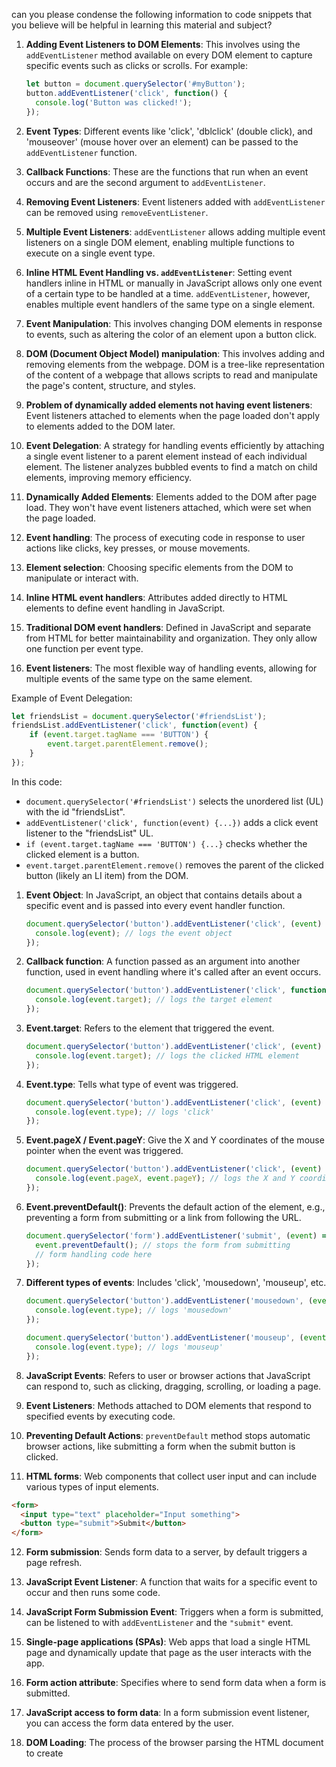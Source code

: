 can you please condense the following information to code snippets that you believe will be helpful in learning this material and subject? 

1. **Adding Event Listeners to DOM Elements**: This involves using the `addEventListener` method available on every DOM element to capture specific events such as clicks or scrolls. For example:
    ```javascript
    let button = document.querySelector('#myButton');
    button.addEventListener('click', function() {
      console.log('Button was clicked!');
    });
    ```

2. **Event Types**: Different events like 'click', 'dblclick' (double click), and 'mouseover' (mouse hover over an element) can be passed to the `addEventListener` function.

3. **Callback Functions**: These are the functions that run when an event occurs and are the second argument to `addEventListener`.

4. **Removing Event Listeners**: Event listeners added with `addEventListener` can be removed using `removeEventListener`.

5. **Multiple Event Listeners**: `addEventListener` allows adding multiple event listeners on a single DOM element, enabling multiple functions to execute on a single event type.

6. **Inline HTML Event Handling vs. `addEventListener`**: Setting event handlers inline in HTML or manually in JavaScript allows only one event of a certain type to be handled at a time. `addEventListener`, however, enables multiple event handlers of the same type on a single element.

7. **Event Manipulation**: This involves changing DOM elements in response to events, such as altering the color of an element upon a button click.

8. **DOM (Document Object Model) manipulation**: This involves adding and removing elements from the webpage. DOM is a tree-like representation of the content of a webpage that allows scripts to read and manipulate the page's content, structure, and styles.

9. **Problem of dynamically added elements not having event listeners**: Event listeners attached to elements when the page loaded don't apply to elements added to the DOM later.

10. **Event Delegation**: A strategy for handling events efficiently by attaching a single event listener to a parent element instead of each individual element. The listener analyzes bubbled events to find a match on child elements, improving memory efficiency.

11. **Dynamically Added Elements**: Elements added to the DOM after page load. They won't have event listeners attached, which were set when the page loaded.

12. **Event handling**: The process of executing code in response to user actions like clicks, key presses, or mouse movements.

13. **Element selection**: Choosing specific elements from the DOM to manipulate or interact with.

14. **Inline HTML event handlers**: Attributes added directly to HTML elements to define event handling in JavaScript.

15. **Traditional DOM event handlers**: Defined in JavaScript and separate from HTML for better maintainability and organization. They only allow one function per event type.

16. **Event listeners**: The most flexible way of handling events, allowing for multiple events of the same type on the same element. 

Example of Event Delegation:

```javascript
let friendsList = document.querySelector('#friendsList');
friendsList.addEventListener('click', function(event) {
    if (event.target.tagName === 'BUTTON') {
        event.target.parentElement.remove();
    }
});
```

In this code:

- `document.querySelector('#friendsList')` selects the unordered list (UL) with the id "friendsList".
- `addEventListener('click', function(event) {...})` adds a click event listener to the "friendsList" UL.
- `if (event.target.tagName === 'BUTTON') {...}` checks whether the clicked element is a button.
- `event.target.parentElement.remove()` removes the parent of the clicked button (likely an LI item) from the DOM.


1. **Event Object**: In JavaScript, an object that contains details about a specific event and is passed into every event handler function.

   ```javascript
   document.querySelector('button').addEventListener('click', (event) => {
     console.log(event); // logs the event object
   });
   ```

2. **Callback function**: A function passed as an argument into another function, used in event handling where it's called after an event occurs.

   ```javascript
   document.querySelector('button').addEventListener('click', function callback(event) {
     console.log(event.target); // logs the target element
   });
   ```

3. **Event.target**: Refers to the element that triggered the event.

   ```javascript
   document.querySelector('button').addEventListener('click', (event) => {
     console.log(event.target); // logs the clicked HTML element
   });
   ```

4. **Event.type**: Tells what type of event was triggered.

   ```javascript
   document.querySelector('button').addEventListener('click', (event) => {
     console.log(event.type); // logs 'click'
   });
   ```

5. **Event.pageX / Event.pageY**: Give the X and Y coordinates of the mouse pointer when the event was triggered.

   ```javascript
   document.querySelector('button').addEventListener('click', (event) => {
     console.log(event.pageX, event.pageY); // logs the X and Y coordinates
   });
   ```

6. **Event.preventDefault()**: Prevents the default action of the element, e.g., preventing a form from submitting or a link from following the URL.

   ```javascript
   document.querySelector('form').addEventListener('submit', (event) => {
     event.preventDefault(); // stops the form from submitting
     // form handling code here
   });
   ```

7. **Different types of events**: Includes 'click', 'mousedown', 'mouseup', etc.

   ```javascript
   document.querySelector('button').addEventListener('mousedown', (event) => {
     console.log(event.type); // logs 'mousedown'
   });

   document.querySelector('button').addEventListener('mouseup', (event) => {
     console.log(event.type); // logs 'mouseup'
   });
   ```

8. **JavaScript Events**: Refers to user or browser actions that JavaScript can respond to, such as clicking, dragging, scrolling, or loading a page.

9. **Event Listeners**: Methods attached to DOM elements that respond to specified events by executing code.

10. **Preventing Default Actions**: `preventDefault` method stops automatic browser actions, like submitting a form when the submit button is clicked.

11. **HTML forms**: Web components that collect user input and can include various types of input elements.

```html
<form>
  <input type="text" placeholder="Input something">
  <button type="submit">Submit</button>
</form>
```

12. **Form submission**: Sends form data to a server, by default triggers a page refresh.

13. **JavaScript Event Listener**: A function that waits for a specific event to occur and then runs some code.

14. **JavaScript Form Submission Event**: Triggers when a form is submitted, can be listened to with `addEventListener` and the `"submit"` event.

15. **Single-page applications (SPAs)**: Web apps that load a single HTML page and dynamically update that page as the user interacts with the app.

16. **Form action attribute**: Specifies where to send form data when a form is submitted.

17. **JavaScript access to form data**: In a form submission event listener, you can access the form data entered by the user.

18. **DOM Loading**: The process of the browser parsing the HTML document to create